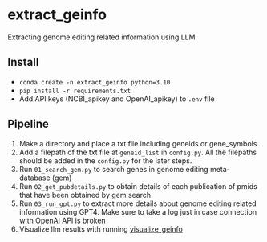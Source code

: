 # extract_geinfo
Extracting genome editing related information using LLM


## Install
- `conda create -n extract_geinfo python=3.10`
- `pip install -r requirements.txt`
- Add API keys (NCBI_apikey and OpenAI_apikey) to `.env` file

## Pipeline
1. Make a directory and place a txt file including geneids or gene_symbols.
2. Add a filepath of the txt file at `geneid_list` in `config.py`. All the filepaths should be added in the `config.py` for the later steps.
3. Run `01_search_gem.py` to search genes in genome editing meta-database (gem)
4. Run `02_get_pubdetails.py` to obtain details of each publication of pmids that have been obtained by gem search
5. Run `03_run_gpt.py` to extract more details about genome editing related information using GPT4. Make sure to take a log just in case connection with OpenAI API is broken
6. Visualize llm results with running [visualize_geinfo](https://github.com/szktkyk/visualize_geinfo) 


